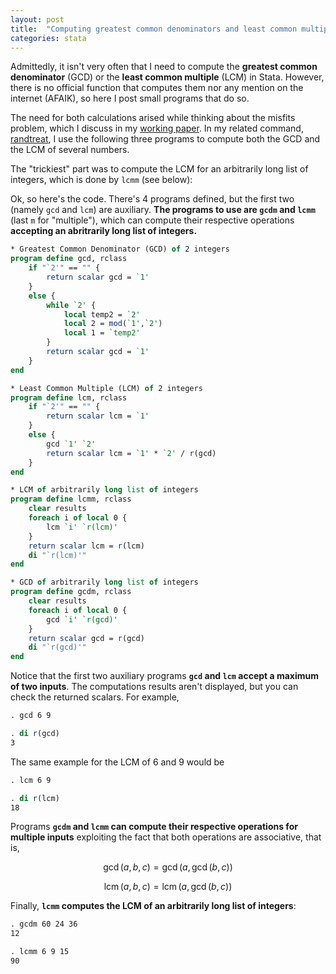 ```yaml
---
layout: post
title:  "Computing greatest common denominators and least common multiples in Stata"
categories: stata
---
```


Admittedly, it isn't very often that I need to compute the **greatest common denominator** (GCD) or the **least common multiple** (LCM) in Stata. However, there is no official function that computes them nor any mention on the internet (AFAIK), so here I post small programs that do so.

The need for both calculations arised while thinking about the misfits problem, which I discuss in my [working paper](https://www.researchgate.net/publication/292091060_Dealing_with_misfits_in_random_treatment_assignment). In my related command, [randtreat](https://ideas.repec.org/c/boc/bocode/s458106.html), I use the following three programs to compute both the GCD and the LCM of several numbers.

The "trickiest" part was to compute the LCM for an arbitrarily long list of integers, which is done by `lcmm` (see below):

Ok, so here's the code. There's 4 programs defined, but the first two (namely `gcd` and `lcm`) are auxiliary. **The programs to use are `gcdm` and `lcmm`** (last `m` for "multiple"), which can compute their respective operations **accepting an abritrarily long list of integers.**

```stata
* Greatest Common Denominator (GCD) of 2 integers
program define gcd, rclass
    if "`2'" == "" {
        return scalar gcd = `1'
    }
    else {
        while `2' {
            local temp2 = `2'
            local 2 = mod(`1',`2')
            local 1 = `temp2'
        }
        return scalar gcd = `1'
    }
end

* Least Common Multiple (LCM) of 2 integers
program define lcm, rclass
    if "`2'" == "" {
        return scalar lcm = `1'
    }
    else {
        gcd `1' `2'
        return scalar lcm = `1' * `2' / r(gcd)
    }
end

* LCM of arbitrarily long list of integers
program define lcmm, rclass
    clear results
    foreach i of local 0 {
        lcm `i' `r(lcm)'
    }
    return scalar lcm = r(lcm)
	di "`r(lcm)'"
end

* GCD of arbitrarily long list of integers
program define gcdm, rclass
    clear results
    foreach i of local 0 {
        gcd `i' `r(gcd)'
    }
    return scalar gcd = r(gcd)
	di "`r(gcd)'"
end
```

Notice that the first two auxiliary programs **`gcd` and `lcm` accept a maximum of two inputs**. The computations results aren't displayed, but you can check the returned scalars. For example,

```stata
. gcd 6 9

. di r(gcd)
3
```

The same example for the LCM of 6 and 9 would be

```stata
. lcm 6 9

. di r(lcm)
18
```

Programs **`gcdm` and `lcmm` can compute their respective operations for multiple inputs** exploiting the fact that both operations are associative, that is, 

$$\gcd(a,b,c) = \gcd(a,\gcd(b,c))$$

$$\DeclareMathOperator{\lcm}{lcm} \lcm(a,b,c) = \lcm(a,\gcd(b,c))$$

Finally, **`lcmm` computes the LCM of an arbitrarily long list of integers**:

```stata
. gcdm 60 24 36
12

. lcmm 6 9 15
90
```
